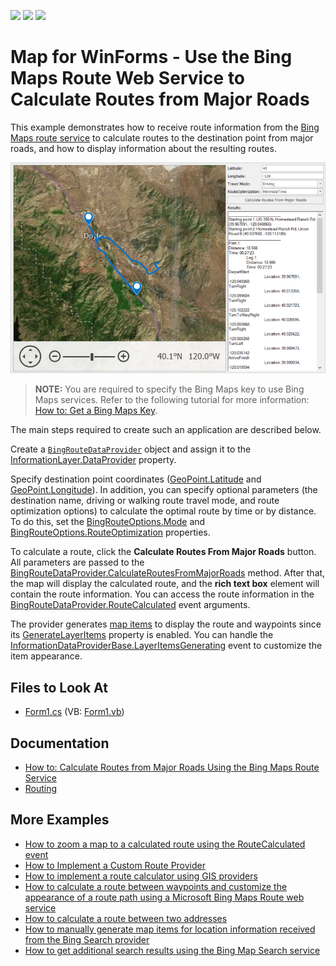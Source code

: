<!-- default badges list -->
![](https://img.shields.io/endpoint?url=https://codecentral.devexpress.com/api/v1/VersionRange/128576068/16.1.4%2B)
[![](https://img.shields.io/badge/Open_in_DevExpress_Support_Center-FF7200?style=flat-square&logo=DevExpress&logoColor=white)](https://supportcenter.devexpress.com/ticket/details/E5064)
[![](https://img.shields.io/badge/📖_How_to_use_DevExpress_Examples-e9f6fc?style=flat-square)](https://docs.devexpress.com/GeneralInformation/403183)
<!-- default badges end -->

# Map for WinForms - Use the Bing Maps Route Web Service to Calculate Routes from Major Roads

This example demonstrates how to receive route information from the [Bing Maps route service](https://docs.microsoft.com/en-us/bingmaps/rest-services/routes/) to calculate routes to the destination point from major roads, and how to display information about the resulting routes.

![Resulting map](Images/resulting-map.png)

> **NOTE:** You are required to specify the Bing Maps key to use Bing Maps services. Refer to the following tutorial for more information: [How to: Get a Bing Maps Key](https://docs.devexpress.com/WindowsForms/15102/controls-and-libraries/map-control/examples/general/how-to-get-a-bing-maps-key).

The main steps required to create such an application are described below.

Create a [`BingRouteDataProvider`](https://docs.devexpress.com/WindowsForms/DevExpress.XtraMap.BingRouteDataProvider?p=netframework) object and assign it to the [InformationLayer.DataProvider](https://docs.devexpress.com/WindowsForms/DevExpress.XtraMap.InformationLayer.DataProvider) property.

Specify destination point coordinates ([GeoPoint.Latitude](https://docs.devexpress.com/WindowsForms/DevExpress.XtraMap.GeoPoint.Latitude) and [GeoPoint.Longitude](https://docs.devexpress.com/WindowsForms/DevExpress.XtraMap.GeoPoint.Longitude)). In addition, you can specify optional parameters (the destination name, driving or walking route travel mode, and route optimization options) to calculate the optimal route by time or by distance. To do this, set the [BingRouteOptions.Mode](https://docs.devexpress.com/WindowsForms/DevExpress.XtraMap.BingRouteOptions.Mode) and [BingRouteOptions.RouteOptimization](https://docs.devexpress.com/WindowsForms/DevExpress.XtraMap.BingRouteOptions.RouteOptimization) properties.

To calculate a route, click the **Calculate Routes From Major Roads** button. All parameters are passed to the [BingRouteDataProvider.CalculateRoutesFromMajorRoads](https://docs.devexpress.com/WindowsForms/DevExpress.XtraMap.BingRouteDataProvider.CalculateRoutesFromMajorRoads.overloads?p=netframework) method. After that, the map will display the calculated route, and the <strong>rich text box</strong> element will contain the route information. You can access the route information in the [BingRouteDataProvider.RouteCalculated](https://docs.devexpress.com/WindowsForms/DevExpress.XtraMap.BingRouteDataProvider.RouteCalculated?p=netframework) event arguments.

The provider generates [map items](https://docs.devexpress.com/WindowsForms/15091/controls-and-libraries/map-control/vector-data/vector-items?p=netframework) to display the route and waypoints since its [GenerateLayerItems](https://docs.devexpress.com/WindowsForms/DevExpress.XtraMap.InformationDataProviderBase.GenerateLayerItems?p=netframework) property is enabled. You can handle the [InformationDataProviderBase.LayerItemsGenerating](https://docs.devexpress.com/WindowsForms/DevExpress.XtraMap.InformationDataProviderBase.LayerItemsGenerating?p=netframework) event to customize the item appearance.

## Files to Look At

* [Form1.cs](./CS/CalculateRoutesFromMajorRoads/Form1.cs) (VB: [Form1.vb](./VB/CalculateRoutesFromMajorRoads/Form1.vb))

## Documentation

* [How to: Calculate Routes from Major Roads Using the Bing Maps Route Service](https://docs.devexpress.com/WindowsForms/16666/controls-and-libraries/map-control/examples/gis-data/routing/how-to-calculate-routes-from-major-roads-using-the-bing-route-service?p=netframework)
* [Routing](https://docs.devexpress.com/WindowsForms/16713/controls-and-libraries/map-control/gis-data/routing?p=netframework)

## More Examples

* [How to zoom a map to a calculated route using the RouteCalculated event](https://github.com/DevExpress-Examples/how-to-zoom-a-map-to-a-calculated-route-using-the-routecalculated-event-t363647)
* [How to Implement a Custom Route Provider](https://github.com/DevExpress-Examples/how-to-implement-a-custom-route-provider-t410669)
* [How to implement a route calculator using GIS providers](https://github.com/DevExpress-Examples/how-to-implement-a-route-calculator-using-gis-providers-t187741)
* [How to calculate a route between waypoints and customize the appearance of a route path using a Microsoft Bing Maps Route web service](https://github.com/DevExpress-Examples/how-to-calculate-a-route-between-waypoints-and-customize-the-appearance-of-a-route-path-usin-e5100)
* [How to calculate a route between two addresses](https://github.com/DevExpress-Examples/how-to-calculate-a-route-between-two-addresses-t364143)
* [How to manually generate map items for location information received from the Bing Search provider](https://github.com/DevExpress-Examples/manually-generate-map-items-for-location-information-received-from-the-bing-search-provider-t188838)
* [How to get additional search results using the Bing Map Search service](https://github.com/DevExpress-Examples/how-to-get-additional-search-results-using-the-bing-map-search-service-e5066)
